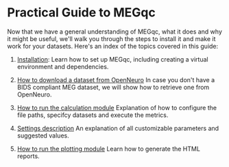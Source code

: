 # Practical Guide to MEGqc
Now that we have a general understanding of MEGqc, what it does and why it might be useful, we'll walk you through the steps to install it and make it work for your datasets. 
Here's an index of the topics covered in this guide:
1. [Installation](guide/installation.md):
Learn how to set up MEGqc, including creating a virtual environment and dependencies.

2. [How to download a dataset from OpenNeuro](guide/dataset.md)
In case you don't have a BIDS compliant MEG dataset, we will show how to retrieve one from OpenNeuro. 

3. [How to run the calculation module](guide/run_calculation.md)
Explanation of how to configure the file paths, specifcy datasets and execute the metrics. 

4. [Settings description](guide/settings_explanation.md)
An explanation of all customizable parameters and suggested values. 

5. [How to run the plotting module](guide/run_plotting.md)
Learn how to generate the HTML reports.
